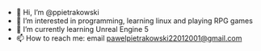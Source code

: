 - 👋 Hi, I’m @ppietrakowski
- 👀 I’m interested in programming, learning linux and playing RPG games 
- 🌱 I’m currently learning Unreal Engine 5
- 📫 How to reach me: email pawelpietrakowski22012001@gmail.com

<!---
ppietrakowski/ppietrakowski is a ✨ special ✨ repository because its `README.md` (this file) appears on your GitHub profile.
You can click the Preview link to take a look at your changes.
--->
